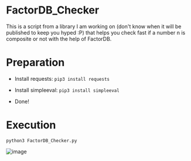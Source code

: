 # FactorDB_Checker
This is a script from a library I am working on (don't know when it will be published to keep you hyped :P) that helps you check fast if a number n is composite or not with the help of FactorDB.

# Preparation
- Install requests: `pip3 install requests`

- Install simpleeval: `pip3 install simpleeval`

- Done!

# Execution
`python3 FactorDB_Checker.py`

![image](https://user-images.githubusercontent.com/59511698/228971017-6f6e4865-c9ae-4be5-98d1-8a1d54cf7fde.png)
